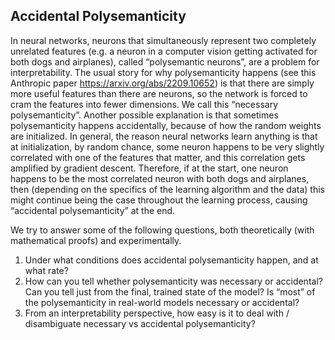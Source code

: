 ## Accidental Polysemanticity

In neural networks, neurons that simultaneously represent two completely unrelated features (e.g. a neuron in a computer vision getting activated for both dogs and airplanes), called “polysemantic neurons”, are a problem for interpretability. The usual story for why polysemanticity happens (see this Anthropic paper https://arxiv.org/abs/2209.10652) is that there are simply more useful features than there are neurons, so the network is forced to cram the features into fewer dimensions. We call this “necessary polysemanticity”.
Another possible explanation is that sometimes polysemanticity happens accidentally, because of how the random weights are initialized. In general, the reason neural networks learn anything is that at initialization, by random chance, some neuron happens to be very slightly correlated with one of the features that matter, and this correlation gets amplified by gradient descent. Therefore, if at the start, one neuron happens to be the most correlated neuron with both dogs and airplanes, then (depending on the specifics of the learning algorithm and the data) this might continue being the case throughout the learning process, causing “accidental polysemanticity” at the end.

We try to answer some of the following questions, both theoretically (with mathematical proofs) and experimentally.

1. Under what conditions does accidental polysemanticity happen, and at what rate?
2. How can you tell whether polysemanticity was necessary or accidental? Can you tell just from the final, trained state of the model? Is “most” of the polysemanticity in real-world models necessary or accidental?
3. From an interpretability perspective, how easy is it to deal with / disambiguate necessary vs accidental polysemanticity?
